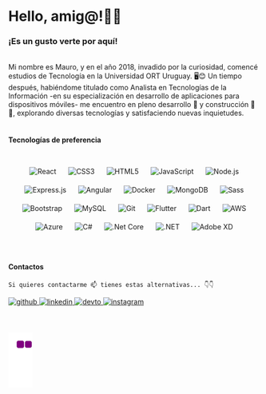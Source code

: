 # Hello, amig@!👋😁

### ¡Es un gusto verte por aquí!
<br/>  
Mi nombre es Mauro, y en el año 2018, invadido por la curiosidad, comencé estudios de Tecnología en la Universidad ORT Uruguay. 🖥️😊 Un tiempo después, habiéndome titulado como Analista en Tecnologías de la Información -en su especialización en desarrollo de aplicaciones para dispositivos móviles- me encuentro en pleno desarrollo 🌱 y construcción 🚧👷, explorando diversas tecnologías y satisfaciendo nuevas inquietudes.

<br/>
<br/>  

<!---<img src="https://rishavanand.github.io/static/images/greetings.gif" align="center" style="width: 100%" />--->
 
   
#### Tecnologías de preferencia 
<br/>  
<div align="center">  
<img style="margin: 10px" src="https://profilinator.rishav.dev/skills-assets/react-original-wordmark.svg" alt="React" height="30" />  
  
<img style="margin: 10px" src="https://profilinator.rishav.dev/skills-assets/css3-original-wordmark.svg" alt="CSS3" height="30" />  
<img style="margin: 10px" src="https://profilinator.rishav.dev/skills-assets/html5-original-wordmark.svg" alt="HTML5" height="30" />  
<img style="margin: 10px" src="https://profilinator.rishav.dev/skills-assets/javascript-original.svg" alt="JavaScript" height="30" />
<img style="margin: 10px" src="https://profilinator.rishav.dev/skills-assets/nodejs-original-wordmark.svg" alt="Node.js" height="30" />    
<img style="margin: 10px" src="https://profilinator.rishav.dev/skills-assets/express-original-wordmark.svg" alt="Express.js" height="30" />
<img style="margin: 10px" src="https://profilinator.rishav.dev/skills-assets/angularjs-original.svg" alt="Angular" height="30" />
<img style="margin: 10px" src="https://profilinator.rishav.dev/skills-assets/docker-original-wordmark.svg" alt="Docker" height="30" />  
<img style="margin: 10px" src="https://profilinator.rishav.dev/skills-assets/mongodb-original-wordmark.svg" alt="MongoDB" height="30" />  
<img style="margin: 10px" src="https://profilinator.rishav.dev/skills-assets/sass-original.svg" alt="Sass" height="30" />
<img style="margin: 10px" src="https://profilinator.rishav.dev/skills-assets/bootstrap-plain.svg" alt="Bootstrap" height="30" />
<img style="margin: 10px" src="https://profilinator.rishav.dev/skills-assets/mysql-original-wordmark.svg" alt="MySQL" height="30" />  
<img style="margin: 10px" src="https://profilinator.rishav.dev/skills-assets/git-scm-icon.svg" alt="Git" height="30" />    
<img style="margin: 10px" src="https://profilinator.rishav.dev/skills-assets/flutterio-icon.svg" alt="Flutter" height="30" />
<img style="margin: 10px" src="https://profilinator.rishav.dev/skills-assets/dartlang-icon.svg" alt="Dart" height="30" />
<img style="margin: 10px" src="https://profilinator.rishav.dev/skills-assets/amazonwebservices-original-wordmark.svg" alt="AWS" height="30" />
<img style="margin: 10px" src="https://profilinator.rishav.dev/skills-assets/microsoft_azure-icon.svg" alt="Azure" height="30" />   
<img style="margin: 10px" src="https://profilinator.rishav.dev/skills-assets/csharp-original.svg" alt="C#" height="30" />
<img style="margin: 10px" src="https://profilinator.rishav.dev/skills-assets/dotnetcore.png" alt=".Net Core" height="30" />
<img style="margin: 10px" src="https://profilinator.rishav.dev/skills-assets/dot-net-original-wordmark.svg" alt=".NET" height="30" />   
<img style="margin: 10px" src="https://profilinator.rishav.dev/skills-assets/adobexd.png" alt="Adobe XD" height="30" />  
</div>

<br/>  
<br/>  


#### Contactos  

~~~
Si quieres contactarme 📫 tienes estas alternativas... 👇👇
~~~

<!---#### Puedes encontrarme en [Instagram](https://www.instagram.com/marrietapo/) 📷 o si lo prefieres en [LinkedIn](https://www.linkedin.com/in/marrietapo) 📥--->


<div align="left">
<a href="https://github.com/marrietapo" target="_blank">
<img src=https://img.shields.io/badge/github-%2324292e.svg?&style=for-the-badge&logo=github&logoColor=white alt=github style="margin-bottom: 5px;" />
</a>
<a href="https://linkedin.com/in/marrietapo" target="_blank">
<img src=https://img.shields.io/badge/linkedin-%231E77B5.svg?&style=for-the-badge&logo=linkedin&logoColor=white alt=linkedin style="margin-bottom: 5px;" />
</a>
<a href="https://dev.to/marrietapo" target="_blank">
<img src=https://img.shields.io/badge/dev.to-%2308090A.svg?&style=for-the-badge&logo=dev.to&logoColor=white alt=devto style="margin-bottom: 5px;" />
</a>
<a href="https://instagram.com/marrietapo" target="_blank">
<img src=https://img.shields.io/badge/instagram-%23000000.svg?&style=for-the-badge&logo=instagram&logoColor=white alt=instagram style="margin-bottom: 5px;" />
</a>  
</div>  
  
<br/>  
<br/>   

![snake gif](https://github.com/marrietapo/marrietapo/blob/output/github-contribution-grid-snake.gif)

